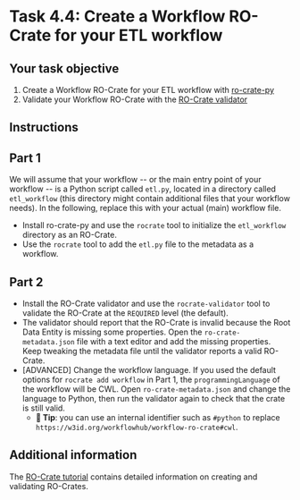 # Task 4.4: Create a Workflow RO-Crate for your ETL workflow

## Your task objective

1. Create a Workflow RO-Crate for your ETL workflow with
   [ro-crate-py](https://github.com/ResearchObject/ro-crate-py)
2. Validate your Workflow RO-Crate with the [RO-Crate
   validator](https://github.com/crs4/rocrate-validator)

## Instructions

## Part 1

We will assume that your workflow -- or the main entry point of your workflow
-- is a Python script called `etl.py`, located in a directory called
`etl_workflow` (this directory might contain additional files that your
workflow needs). In the following, replace this with your actual (main)
workflow file.

* Install ro-crate-py and use the `rocrate` tool to initialize the
  `etl_workflow` directory as an RO-Crate.
* Use the `rocrate` tool to add the `etl.py` file to the metadata as a
  workflow.

## Part 2

* Install the RO-Crate validator and use the `rocrate-validator` tool to
  validate the RO-Crate at the `REQUIRED` level (the default).
* The validator should report that the RO-Crate is invalid because the Root
  Data Entity is missing some properties. Open the `ro-crate-metadata.json`
  file with a text editor and add the missing properties. Keep tweaking the
  metadata file until the validator reports a valid RO-Crate.
* [ADVANCED] Change the workflow language. If you used the default options for
  `rocrate add workflow` in Part 1, the `programmingLanguage` of the workflow
  will be CWL. Open `ro-crate-metadata.json` and change the language to Python,
  then run the validator again to check that the crate is still valid.
    + **📝 Tip**: you can use an internal identifier such as `#python` to
      replace `https://w3id.org/workflowhub/workflow-ro-crate#cwl`.

## Additional information

The [RO-Crate
tutorial](https://github.com/crs4/bbmri-it-school-tutorials/blob/main/07-tutorial-fair-workflows/RO_crate.md)
contains detailed information on creating and validating RO-Crates.
